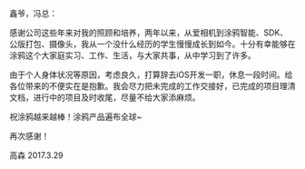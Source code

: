 鑫爷，冯总：

感谢公司这些年来对我的照顾和培养，两年以来，从爱相机到涂鸦智能、SDK、公版打包、摄像头，我从一个没什么经历的学生慢慢成长到如今。十分有幸能够在涂鸦这个大家庭实习、工作、生活，与大家共事，从中学习到了许多。

由于个人身体状况等原因，考虑良久，打算辞去iOS开发一职，休息一段时间。给各位带来的不便实在是抱歉。我会尽力把未完成的工作交接好，已完成的项目理清文档，进行中的项目及时收尾，尽量不给大家添麻烦。

祝涂鸦越来越棒！涂鸦产品遍布全球~

再次感谢！

高森
2017.3.29
